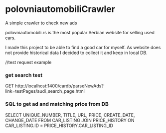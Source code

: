 # polovniautomobiliCrawler
A simple crawler to check new ads

polovniautomobili.rs is the most popular Serbian website for selling used cars. 

I made this project to be able to find a good car for myself. 
As website does not provide historical data I decided to collect it and keep in local DB.  

//test request example
### get search test
GET http://localhost:1400/cardb/parseNewAds?link=testPages/audi_search_page.html

### SQL to get ad and matching price from DB

SELECT  UNIQUE_NUMBER, TITLE, URL, PRICE, CREATE_DATE, CHANGE_DATE
FROM CAR_LISTING
JOIN PRICE_HISTORY
ON CAR_LISTING.ID = PRICE_HISTORY.CAR_LISTING_ID 
